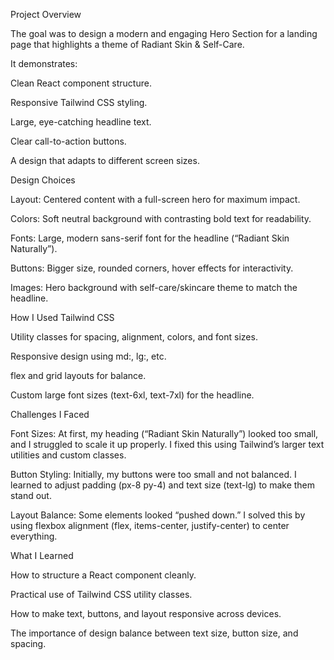 Project Overview

The goal was to design a modern and engaging Hero Section for a landing page that highlights a theme of Radiant Skin & Self-Care.

It demonstrates:

Clean React component structure.

Responsive Tailwind CSS styling.

Large, eye-catching headline text.

Clear call-to-action buttons.

A design that adapts to different screen sizes.

Design Choices

Layout: Centered content with a full-screen hero for maximum impact.

Colors: Soft neutral background with contrasting bold text for readability.

Fonts: Large, modern sans-serif font for the headline (“Radiant Skin Naturally”).

Buttons: Bigger size, rounded corners, hover effects for interactivity.

Images: Hero background with self-care/skincare theme to match the headline.

 How I Used Tailwind CSS

Utility classes for spacing, alignment, colors, and font sizes.

Responsive design using md:, lg:, etc.

flex and grid layouts for balance.

Custom large font sizes (text-6xl, text-7xl) for the headline.

Challenges I Faced

Font Sizes: At first, my heading (“Radiant Skin Naturally”) looked too small, and I struggled to scale it up properly. I fixed this using Tailwind’s larger text utilities and custom classes.

Button Styling: Initially, my buttons were too small and not balanced. I learned to adjust padding (px-8 py-4) and text size (text-lg) to make them stand out.

Layout Balance: Some elements looked “pushed down.” I solved this by using flexbox alignment (flex, items-center, justify-center) to center everything.

 What I Learned

How to structure a React component cleanly.

Practical use of Tailwind CSS utility classes.

How to make text, buttons, and layout responsive across devices.

The importance of design balance between text size, button size, and spacing.
